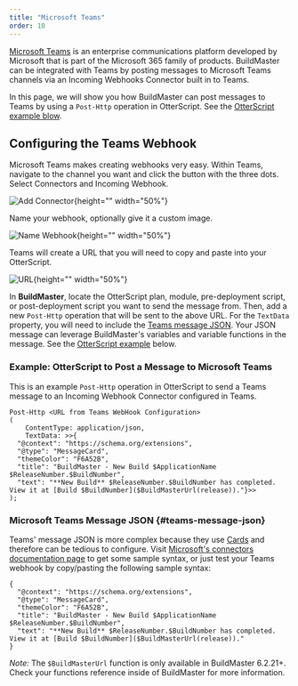 ```yaml
---
title: "Microsoft Teams"
order: 10
---
```



[Microsoft Teams](https://www.microsoft.com/en-us/microsoft-365/microsoft-teams/group-chat-software) is an enterprise communications platform developed by Microsoft that is part of the Microsoft 365 family of products. BuildMaster can be integrated with Teams by posting messages to Microsoft Teams channels via an Incoming Webhooks Connector built in to Teams.

In this page, we will show you how BuildMaster can post messages to Teams by using a `Post-Http` operation in OtterScript. See the [OtterScript example blow](#otter-script-example).

## Configuring the Teams Webhook 

Microsoft Teams makes creating webhooks very easy. Within Teams, navigate to the channel you want and click the button with the three dots. Select Connectors and Incoming Webhook.

![Add Connector](/resources/docs/buildmaster-connectors-teams-add.png){height="" width="50%"}

Name your webhook, optionally give it a custom image.

![Name Webhook](/resources/docs/buildmaster-connectors-teams-name.png){height="" width="50%"}

Teams will create a URL that you will need to copy and paste into your OtterScript.

![URL](/resources/docs/buildmaster-connectors-teams-url.png){height="" width="50%"}

In **BuildMaster**, locate the OtterScript plan, module, pre-deployment script, or post-deployment script you want to send the message from. Then, add a new `Post-Http` operation that will be sent to the above URL. For the `TextData` property, you will need to include the [Teams message JSON](#teams-message-json). Your JSON message can leverage BuildMaster's variables and variable functions in the message.  See the [OtterScript example](#otter-script-example) below.


### Example: OtterScript to Post a Message to Microsoft Teams 

This is an example `Post-Http` operation in OtterScript to send a Teams message to an Incoming Webhook Connector configured in Teams.

```
Post-Http <URL from Teams WebHook Configuration>
(
    ContentType: application/json,
    TextData: >>{
  "@context": "https://schema.org/extensions",
  "@type": "MessageCard",
  "themeColor": "F6A52B",
  "title": "BuildMaster - New Build $ApplicationName $ReleaseNumber.$BuildNumber",
  "text": "**New Build** $ReleaseNumber.$BuildNumber has completed.  View it at [Build $BuildNumber]($BuildMasterUrl(release))."}>>
);
```

### Microsoft Teams Message JSON {#teams-message-json}

Teams' message JSON is more complex because they use [Cards](https://docs.microsoft.com/en-us/microsoftteams/platform/task-modules-and-cards/cards/cards-reference) and therefore can be tedious to configure. Visit [Microsoft's connectors documentation page]( https://docs.microsoft.com/en-us/outlook/actionable-messages/send-via-connectors) to get some sample syntax, or just test your Teams webhook by copy/pasting the following sample syntax:

```
{
  "@context": "https://schema.org/extensions",
  "@type": "MessageCard",
  "themeColor": "F6A52B",
  "title": "BuildMaster - New Build $ApplicationName $ReleaseNumber.$BuildNumber",
  "text": "**New Build** $ReleaseNumber.$BuildNumber has completed. View it at [Build $BuildNumber]($BuildMasterUrl(release))."
}
```

_Note:_ The `$BuildMasterUrl` function is only available in BuildMaster 6.2.21+. Check your functions reference inside of BuildMaster for more information.
